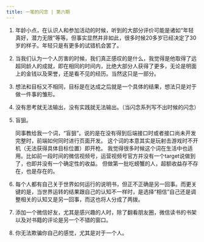 ```yaml
---
title: 一笔的闪念 | 第六期
---
```


1. 年龄小点，在认识人和参加活动的时候，听到的大部分评价可能是诸如“年轻真好，潜力无限”等等。但事实显然并非如此，很多时候20多岁已经决定了30岁的样子。年轻只是有更多的试错机会罢了。

2. 当我们认为一个人厉害的时候，我们真正感叹的是什么，我觉得是他取得了远超同龄人的成就，即在相同的时间内，比绝大部分人获得了更多，无论是明面上的金钱以及荣誉，还是看不见的经历。当然这只是一部分。

3. 想法和目标又不相同，目标是在达成之后就是一个具体的结果，想法只是对于做一件事的雏形。

4. 没有思考就无法输出，没有实践就无法输出。（当闪念系列写不出时候的闪念）

5. 盲狙。

   同事教给我一个词，“盲狙”。说的是在没有得到后端接口时或者接口尚未开发完整时，前端如何同时进行页面开发。
   这个词的本意其实是玩射击游戏时不开机（无法获得具体目标位置）即开枪。
   我觉得很多时候这个词在生活中也适用。比如前一段时间的微信视频号，运营视频号官方并没有一个target说做到了，也即并没有一个确定性的收益。
   但做第一批吃螃蟹的人，超额收益存不存在，也是存在的。

6. 每个人都有自己关于世界如何运行的说明书，但正不正确是另一回事。而更关键的是，当世界运转的结果跟自己的认知不一样时，是选择“相信”自己还是调整相关的认知又是另一回事，而这也将人分成了两拨。

7. 添加一个微信好友，尤其是感兴趣的人时，除了翻看朋友圈，微信读书的书架以及对书籍的评论是另一个不错的窗口。

8. 你无法欺骗你自己的感觉，尤其是对于一个人。

<CommonFooter-ForIdea></CommonFooter-ForIdea>